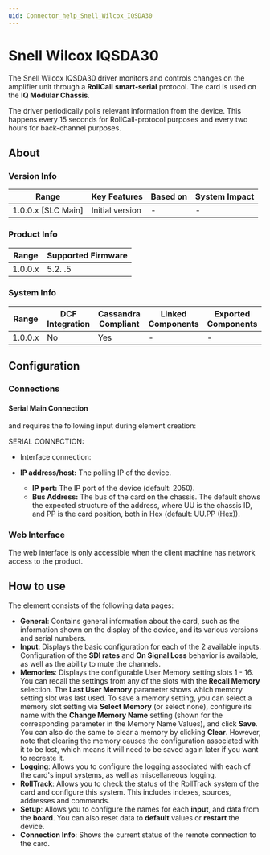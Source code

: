 ```yaml
---
uid: Connector_help_Snell_Wilcox_IQSDA30
---
```


# Snell Wilcox IQSDA30

The Snell Wilcox IQSDA30 driver monitors and controls changes on the amplifier unit through a **RollCall** **smart-serial** protocol. The card is used on the **IQ Modular Chassis**.

The driver periodically polls relevant information from the device. This happens every 15 seconds for RollCall-protocol purposes and every two hours for back-channel purposes.

## About

### Version Info

| **Range**            | **Key Features** | **Based on** | **System Impact** |
|----------------------|------------------|--------------|-------------------|
| 1.0.0.x \[SLC Main\] | Initial version  | \-           | \-                |

### Product Info

| **Range** | **Supported Firmware** |
|-----------|------------------------|
| 1.0.0.x   | 5.2. .5                |

### System Info

| **Range** | **DCF Integration** | **Cassandra Compliant** | **Linked Components** | **Exported Components** |
|-----------|---------------------|-------------------------|-----------------------|-------------------------|
| 1.0.0.x   | No                  | Yes                     | \-                    | \-                      |

## Configuration

### Connections

#### Serial Main Connection

and requires the following input during element creation:

SERIAL CONNECTION:

- Interface connection:

- **IP address/host:** The polling IP of the device.
  - **IP port:** The IP port of the device (default: 2050).
  - **Bus Address:** The bus of the card on the chassis. The default shows the expected structure of the address, where UU is the chassis ID, and PP is the card position, both in Hex (default: UU.PP (Hex)).

### Web Interface

The web interface is only accessible when the client machine has network access to the product.

## How to use

The element consists of the following data pages:

- **General**: Contains general information about the card, such as the information shown on the display of the device, and its various versions and serial numbers.
- **Input**: Displays the basic configuration for each of the 2 available inputs. Configuration of the **SDI rates** and **On Signal Loss** behavior is available, as well as the ability to mute the channels.
- **Memories**: Displays the configurable User Memory setting slots 1 - 16. You can recall the settings from any of the slots with the **Recall Memory** selection. The **Last User Memory** parameter shows which memory setting slot was last used.
  To save a memory setting, you can select a memory slot setting via **Select Memory** (or select none), configure its name with the **Change Memory Name** setting (shown for the corresponding parameter in the Memory Name Values), and click **Save**. You can also do the same to clear a memory by clicking **Clear**. However, note that clearing the memory causes the configuration associated with it to be lost, which means it will need to be saved again later if you want to recreate it.
- **Logging**: Allows you to configure the logging associated with each of the card's input systems, as well as miscellaneous logging.
- **RollTrack**: Allows you to check the status of the RollTrack system of the card and configure this system. This includes indexes, sources, addresses and commands.
- **Setup**: Allows you to configure the names for each **input**, and data from the **board**. You can also reset data to **default** values or **restart** the device.
- **Connection Info**: Shows the current status of the remote connection to the card.
